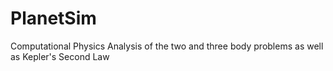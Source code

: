 # PlanetSim
Computational Physics Analysis of the two and three body problems as well as Kepler's Second Law
